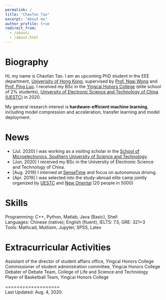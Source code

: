 ```yaml
---
permalink: /
title: "Chaofan Tao"
excerpt: "About me"
author_profile: true
redirect_from: 
  - /about/
  - /about.html
---
```



# Biography
Hi, my name is Chaofan Tao. I am an upcoming PhD student in the EEE department, [Univerisity of Hong Kong](https://www.hku.hk/), supervised by [Prof. Ngai Wong](https://www.eee.hku.hk/~nwong/) and [Prof. Ping Luo](http://luoping.me/). I received my BSc in the [Yingcai Honors College](http://www.yingcai.uestc.edu.cn/) (elite school of  2% students), [University of Electronic Science and Technology of China (UESTC)](https://www.uestc.edu.cn/) in 2020.

My general research interest is __hardware-efficient machine learning__, including model compression and acceleration, transfer learning and model deployment. 

 
# News
* [Jul. 2020] I was working as a visiting scholar in the [School of Microelectronics, Southern University of Science and Technology](https://sme.sustech.edu.cn/).
* [Jun. 2020] I received my BSc in the University of Electronic Science and Technology of China.
* [Aug. 2019] I interned at [SenseTime](https://www.sensetime.com/en/) and focus on autonomous driving.
* [Apr. 2019] I was selected into the study-abroad elite camp jointly organized by [UESTC](https://www.uestc.edu.cn/) and [New Oriental](http://www.neworiental.org/english/) (20 people in 5000)

 
 

# Skills
Programming: C++, Python, Matlab, Java (Basic), Shell  
Languages: Chinese (native); English (fluent), IELTS: 7.5, GRE: 321+3  
Tools: Mathcad, Multisim, Jupyter, SPSS, Latex  

# Extracurricular Activities
Assistant of the director of student affairs office, Yingcai Honors College  
Commissioner of student administration committee, Yingcai Honors College  
Debater of Debate Team, College of Life and Science and Technology  
Player of Basketball Team, Yingcai Honors College  


===================  
Last Updated: Aug. 4, 2020.
